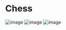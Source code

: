 # Chess
![image](https://user-images.githubusercontent.com/63012843/177014787-b83cbfc5-ebd9-4fae-a3f9-1e79bba72407.png)
![image](https://user-images.githubusercontent.com/63012843/177014803-494afd14-1b57-4395-a0cd-3ded47b4fff4.png)
![image](https://user-images.githubusercontent.com/63012843/177014819-cc455c09-701b-49be-a674-8e256b45a188.png)
